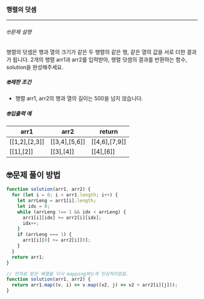 ### 행렬의 덧셈

---

###### 🤓문제 설명

행렬의 덧셈은 행과 열의 크기가 같은 두 행렬의 같은 행, 같은 열의 값을 서로 더한 결과가 됩니다. 2개의 행렬 arr1과 arr2를 입력받아, 행렬 덧셈의 결과를 반환하는 함수, solution을 완성해주세요.

##### 🤓제한 조건

- 행렬 arr1, arr2의 행과 열의 길이는 500을 넘지 않습니다.

##### 🤓입출력 예

| arr1          | arr2          | return        |
| ------------- | ------------- | ------------- |
| [[1,2],[2,3]] | [[3,4],[5,6]] | [[4,6],[7,9]] |
| [[1],[2]]     | [[3],[4]]     | [[4],[6]]     |

## 🤓문제 풀이 방법

```javascript
function solution(arr1, arr2) {
  for (let i = 0; i < arr1.length; i++) {
    let arrLeng = arr1[i].length;
    let idx = 0;
    while (arrLeng !== 1 && idx < arrLeng) {
      arr1[i][idx] += arr2[i][idx];
      idx++;
    }
    if (arrLeng === 1) {
      arr1[i][0] += arr2[i][0];
    }
  }
  return arr1;
}
```

```javascript
// 인자로 받은 배열을 다시 mapping하는게 인상적이었음.
function solution(arr1, arr2) {
  return arr1.map((v, i) => v.map((v2, j) => v2 + arr2[i][j]));
}
```
